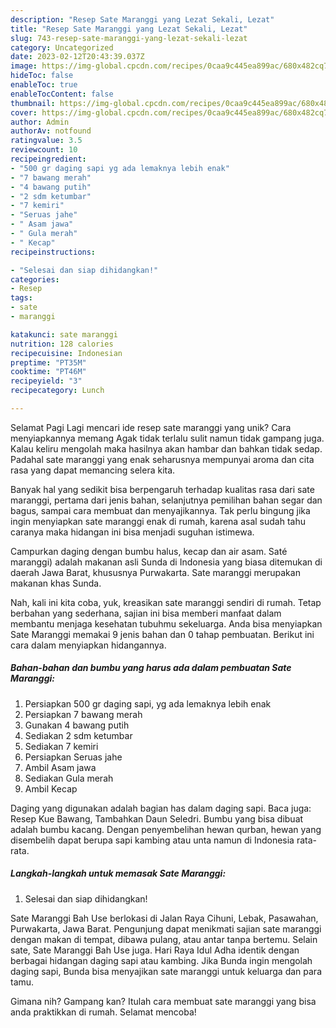 ```yaml
---
description: "Resep Sate Maranggi yang Lezat Sekali, Lezat"
title: "Resep Sate Maranggi yang Lezat Sekali, Lezat"
slug: 743-resep-sate-maranggi-yang-lezat-sekali-lezat
category: Uncategorized
date: 2023-02-12T20:43:39.037Z
image: https://img-global.cpcdn.com/recipes/0caa9c445ea899ac/680x482cq70/sate-maranggi-foto-resep-utama.jpg
hideToc: false
enableToc: true
enableTocContent: false
thumbnail: https://img-global.cpcdn.com/recipes/0caa9c445ea899ac/680x482cq70/sate-maranggi-foto-resep-utama.jpg
cover: https://img-global.cpcdn.com/recipes/0caa9c445ea899ac/680x482cq70/sate-maranggi-foto-resep-utama.jpg
author: Admin
authorAv: notfound
ratingvalue: 3.5
reviewcount: 10
recipeingredient:
- "500 gr daging sapi yg ada lemaknya lebih enak"
- "7 bawang merah"
- "4 bawang putih"
- "2 sdm ketumbar"
- "7 kemiri"
- "Seruas jahe"
- " Asam jawa"
- " Gula merah"
- " Kecap"
recipeinstructions:

- "Selesai dan siap dihidangkan!"
categories:
- Resep
tags:
- sate
- maranggi

katakunci: sate maranggi 
nutrition: 128 calories
recipecuisine: Indonesian
preptime: "PT35M"
cooktime: "PT46M"
recipeyield: "3"
recipecategory: Lunch

---
```



Selamat Pagi Lagi mencari ide resep sate maranggi yang unik? Cara menyiapkannya memang Agak tidak terlalu sulit namun tidak gampang juga. Kalau keliru mengolah maka hasilnya akan hambar dan bahkan tidak sedap. Padahal sate maranggi yang enak seharusnya mempunyai aroma dan cita rasa yang dapat memancing selera kita.


Banyak hal yang sedikit bisa berpengaruh terhadap kualitas rasa dari sate maranggi, pertama dari jenis bahan, selanjutnya pemilihan bahan segar dan bagus, sampai cara membuat dan menyajikannya. Tak perlu bingung jika ingin menyiapkan sate maranggi enak di rumah, karena asal sudah tahu caranya maka hidangan ini bisa menjadi suguhan istimewa.

Campurkan daging dengan bumbu halus, kecap dan air asam. Saté maranggi) adalah makanan asli Sunda di Indonesia yang biasa ditemukan di daerah Jawa Barat, khususnya Purwakarta. Sate maranggi merupakan makanan khas Sunda.


Nah, kali ini kita coba, yuk, kreasikan sate maranggi sendiri di rumah. Tetap berbahan yang sederhana, sajian ini bisa memberi manfaat dalam membantu menjaga kesehatan tubuhmu sekeluarga. Anda bisa menyiapkan Sate Maranggi memakai 9 jenis bahan dan 0 tahap pembuatan. Berikut ini cara dalam menyiapkan hidangannya.

<!--inarticleads1-->

##### Bahan-bahan dan bumbu yang harus ada dalam pembuatan Sate Maranggi:

1. Persiapkan 500 gr daging sapi, yg ada lemaknya lebih enak
1. Persiapkan 7 bawang merah
1. Gunakan 4 bawang putih
1. Sediakan 2 sdm ketumbar
1. Sediakan 7 kemiri
1. Persiapkan Seruas jahe
1. Ambil  Asam jawa
1. Sediakan  Gula merah
1. Ambil  Kecap


Daging yang digunakan adalah bagian has dalam daging sapi. Baca juga: Resep Kue Bawang, Tambahkan Daun Seledri. Bumbu yang bisa dibuat adalah bumbu kacang. Dengan penyembelihan hewan qurban, hewan yang disembelih dapat berupa sapi kambing atau unta namun di Indonesia rata-rata. 

<!--inarticleads2-->

##### Langkah-langkah untuk memasak Sate Maranggi:


1. Selesai dan siap dihidangkan!

Sate Maranggi Bah Use berlokasi di Jalan Raya Cihuni, Lebak, Pasawahan, Purwakarta, Jawa Barat. Pengunjung dapat menikmati sajian sate maranggi dengan makan di tempat, dibawa pulang, atau antar tanpa bertemu. Selain sate, Sate Maranggi Bah Use juga. Hari Raya Idul Adha identik dengan berbagai hidangan daging sapi atau kambing. Jika Bunda ingin mengolah daging sapi, Bunda bisa menyajikan sate maranggi untuk keluarga dan para tamu. 

Gimana nih? Gampang kan? Itulah cara membuat sate maranggi yang bisa anda praktikkan di rumah. Selamat mencoba!
